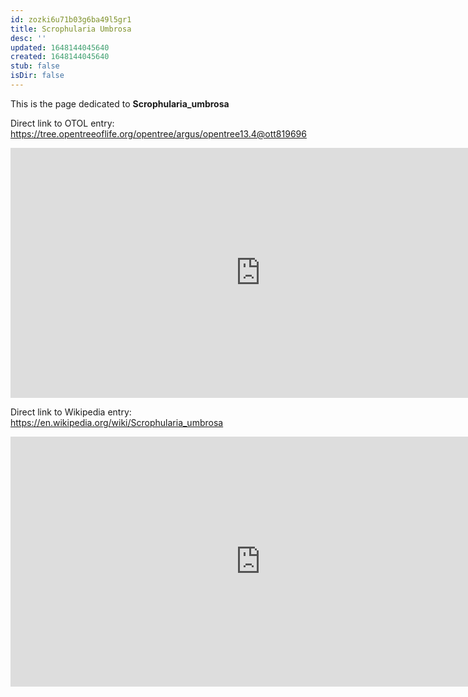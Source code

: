 ```yaml
---
id: zozki6u71b03g6ba49l5gr1
title: Scrophularia Umbrosa
desc: ''
updated: 1648144045640
created: 1648144045640
stub: false
isDir: false
---
```

This is the page dedicated to **Scrophularia_umbrosa**


Direct link to OTOL entry: https://tree.opentreeoflife.org/opentree/argus/opentree13.4@ott819696



<html>
    <body>
    <iframe src="https://tree.opentreeoflife.org/opentree/argus/opentree13.4@ott819696"
    width="800" height="400" frameborder="0" allowfullscreen> </iframe>
    </body>
</html>
    


Direct link to Wikipedia entry: https://en.wikipedia.org/wiki/Scrophularia_umbrosa



<html>
    <body>
    <iframe src="https://en.wikipedia.org/wiki/Scrophularia_umbrosa"
    width="800" height="400" frameborder="0" allowfullscreen> </iframe>
    </body>
</html>
    
